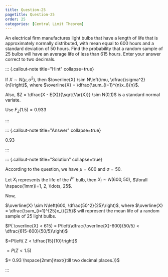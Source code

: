 ```yaml
---
title: Question-25 
pagetitle: Question-25
order: 25
categories: [Central Limit Theorem]
---
```

 An electrical firm manufactures light bulbs that have a length of life that is approximately normally distributed, with mean equal to 600 hours and a standard deviation of 50 hours. Find the probability that a random sample of 25 bulbs will have an average life of less than 615 hours. Enter your answer correct to two decimals.


::: {.callout-note title="Hint" collapse=true}

If $X \sim N(\mu, \sigma^2)$, then $\overline{X} \sim N\left(\mu, \dfrac{\sigma^2}{n}\right)$, where $\overline{X} = \dfrac{\sum_{i=1}^{n}x_i}{n}$.

Also, 
$Z = \dfrac{X - E(X)}{\sqrt{Var(X)}} \sim N(0,1)$ is a standard normal variate.

Use $F_Z(1.5) = 0.933$

:::

::: {.callout-note title="Answer" collapse=true}


0.93

:::

::: {.callout-note title="Solution" collapse=true}

According to the question, we have $\mu = 600$ and $\sigma = 50$.

Let $X_i$ represents the life of the $i^{th}$ bulb, then $X_i \sim N\left(600, 50\right)$, $\forall \hspace{1mm}i=1, 2, \ldots, 25$.

Now, 

$\overline{X} \sim N\left(600, \dfrac{50^2}{25}\right)$, where $\overline{X} = \dfrac{\sum_{i=1}^{25}x_i}{25}$ will represent the mean life of a random sample of 25 light bulbs.

$P( \overline{X} < 615) = P\left(\dfrac{\overline{X}-600}{50/5} < \dfrac{615-600}{50/5}\right)$

$=P\left( Z < \dfrac{15}{10}\right)$

$= P\left(Z < 1.5\right)$

$= 0.93 \hspace{2mm}\text{(till two decimal places.)}$







:::